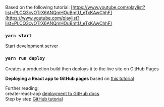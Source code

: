 Based on the following tutorial: [https://www.youtube.com/playlist?list=PLCQ3cvOTrX6ANQmHOuBmtU_eTxKAwChhF](https://www.youtube.com/playlist?list=PLCQ3cvOTrX6ANQmHOuBmtU_eTxKAwChhF)

### `yarn start`

Start development server

### `yarn run deploy`

Creates a production build then deploys it to the live site on GitHub Pages

**Deploying a React app to GitHub pages** based on [this tutorial](https://www.youtube.com/watch?v=ctLFWAanxcI)

Further reading:  
create-react-app [deployment to GitHub docs](https://create-react-app.dev/docs/deployment/#github-pages)  
Step by step [GitHub tutorial](https://github.com/gitname/react-gh-pages)
